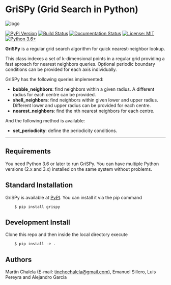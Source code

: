 # GriSPy (Grid Search in Python)

![logo](https://github.com/mchalela/GriSPy/raw/master/res/logo_mid.png)


[![PyPi Version](https://badge.fury.io/py/grispy.svg)](https://badge.fury.io/py/grispy)
[![Build Status](https://travis-ci.org/mchalela/GriSPy.svg?branch=master)](https://travis-ci.org/mchalela/GriSPy)
[![Documentation Status](https://readthedocs.org/projects/grispy/badge/?version=latest)](https://grispy.readthedocs.io/en/latest/?badge=latest)
[![License: MIT](https://img.shields.io/badge/License-MIT-blue.svg)](https://opensource.org/licenses/MIT)
[![Python 3.6+](https://img.shields.io/badge/python-3.6+-blue.svg)](https://www.python.org/downloads/release/python-370/)


**GriSPy** is a regular grid search algorithm for quick nearest-neighbor lookup.

This class indexes a set of k-dimensional points in a regular grid providing a fast aproach for nearest neighbors queries. Optional periodic boundary conditions can be provided for each axis individually.

GriSPy has the following queries implemented:
- **bubble_neighbors**: find neighbors within a given radius. A different radius for each centre can be provided.
- **shell_neighbors**: find neighbors within given lower and upper radius. Different lower and upper radius can be provided for each centre.
- **nearest_neighbors**: find the nth nearest neighbors for each centre.

And the following method is available:
- **set_periodicity**: define the periodicity conditions.

--------------------------------

## Requirements

You need Python 3.6 or later to run GriSPy. You can have multiple Python
versions (2.x and 3.x) installed on the same system without problems.


## Standard Installation

GriSPy is available at [PyPI](https://pypi.org/project/grispy/). You can install it via the pip command

        $ pip install grispy

## Development Install

Clone this repo and then inside the local directory execute

        $ pip install -e .

## Authors

Martin Chalela (E-mail: tinchochalela@gmail.com),
Emanuel Sillero, Luis Pereyra and Alejandro Garcia
